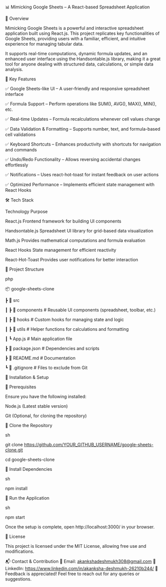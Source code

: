 📊 Mimicking Google Sheets – A React-based Spreadsheet Application

📝 Overview

Mimicking Google Sheets is a powerful and interactive spreadsheet application built using React.js. This project replicates key functionalities of Google Sheets, providing users with a familiar, efficient, and intuitive experience for managing tabular data.

It supports real-time computations, dynamic formula updates, and an enhanced user interface using the Handsontable.js library, making it a great tool for anyone dealing with structured data, calculations, or simple data analysis.

🚀 Key Features

✅ Google Sheets-like UI – A user-friendly and responsive spreadsheet interface

✅ Formula Support – Perform operations like SUM(), AVG(), MAX(), MIN(), etc.

✅ Real-time Updates – Formula recalculations whenever cell values change

✅ Data Validation & Formatting – Supports number, text, and formula-based cell validations

✅ Keyboard Shortcuts – Enhances productivity with shortcuts for navigation and commands

✅ Undo/Redo Functionality – Allows reversing accidental changes effortlessly

✅ Notifications – Uses react-hot-toast for instant feedback on user actions

✅ Optimized Performance – Implements efficient state management with React Hooks


🛠️ Tech Stack

Technology	Purpose

React.js	Frontend framework for building UI components

Handsontable.js	Spreadsheet UI library for grid-based data visualization

Math.js	Provides mathematical computations and formula evaluation

React Hooks	State management for efficient reactivity

React-Hot-Toast	Provides user notifications for better interaction

📂 Project Structure

php

📦 google-sheets-clone

 ┣ 📂 src
 
 ┃ ┣ 📂 components   # Reusable UI components (spreadsheet, toolbar, etc.)
 
 ┃ ┣ 📂 hooks        # Custom hooks for managing state and logic
 
 ┃ ┣ 📂 utils        # Helper functions for calculations and formatting
 
 ┃ ┗ App.js          # Main application file
 
 ┣ 📜 package.json    # Dependencies and scripts
 
 ┣ 📜 README.md       # Documentation
 
 ┗ 📜 .gitignore      # Files to exclude from Git
 

 
🚀 Installation & Setup

🔹 Prerequisites

Ensure you have the following installed:

Node.js (Latest stable version)

Git (Optional, for cloning the repository)

🔹 Clone the Repository

sh

git clone https://github.com/YOUR_GITHUB_USERNAME/google-sheets-clone.git

cd google-sheets-clone

🔹 Install Dependencies

sh

npm install

🔹 Run the Application

sh

npm start


Once the setup is complete, open http://localhost:3000/ in your browser.

📜 License

This project is licensed under the MIT License, allowing free use and modifications.

📬 Contact & Contribution
📧 Email: akankshadeshmukh308@gmail.com
🔗 LinkedIn: https://www.linkedin.com/in/akanksha-deshmukh-26210b244/
💬 Feedback is appreciated! Feel free to reach out for any queries or suggestions.
